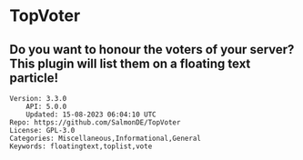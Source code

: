 # TopVoter
## Do you want to honour the voters of your server? This plugin will list them on a floating text particle!
```properties
Version: 3.3.0
    API: 5.0.0
    Updated: 15-08-2023 06:04:10 UTC
Repo: https://github.com/SalmonDE/TopVoter
License: GPL-3.0
Categories: Miscellaneous,Informational,General
Keywords: floatingtext,toplist,vote
```